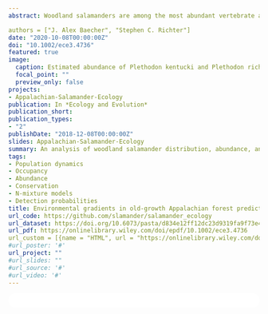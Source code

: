 ```yaml
---
abstract: Woodland salamanders are among the most abundant vertebrate animals in temperate deciduous forests of eastern North America. Because of their abundance, woodland  salamanders  are  responsible  for  the  transformation  of  nutrients  and translocation  of  energy  between  highly  disparate  levels  of  trophic  organization--detrital food webs and high order predators. However, the spatial extent of woodland salamanders’ role in the ecosystem is likely contingent upon the distribution of their  biomass throughout  the  forest.  We sought  to  determine  if  natural  environmental  gradients  influence  the  fine-scale  distribution  and  density  of  Southern Ravine Salamanders (Plethodon richmondi) and Cumberland Plateau Salamanders (P. kentucki). We addressed this objective by constructing occupancy, co-occurrence, and  abundance  models  from  temporally  replicated  surveys  within  an  old-growth forest  in  the  Cumberland  Plateau  region  of  Kentucky.  We  found  that  Plethodon richmondi had  a more restricted fine scale distribution than  P. kentucki (mean occupancy probability = 0.737) and exhibited variable density, from <250 to >1000 individuals per hectare, associated with increased soil moisture and reduced solar exposure due to slope face. While more ubiquitously distributed (𝜓 = 0.95), P. kentucki density varied from <400 to >1,000 individuals per hectare and was inversely related to increased solar exposure from  canopy disturbance and landscape convexity. Our data suggest co-occurrence patterns of P. richmondi and P. kentucki are influenced  primarily by abiotic conditions within  the  forest, and  that  populations likely  occur independently and  without  evidence of biotic  interaction.  Given  the critical role that  woodland salamanders play in the  maintenance  of forest health, regions  that  support  large  populations  of  woodland  salamanders,  such  as  those highlighted in this study mesic forest stands on north to east facing slopes with dense canopy and abundant natural cover, may provide enhanced ecosystem services and support the stability of the total forest.

authors = ["J. Alex Baecher", "Stephen C. Richter"]
date: "2020-10-08T00:00:00Z"
doi: "10.1002/ece3.4736"
featured: true
image:
  caption: Estimated abundance of Plethodon kentucki and Plethodon richmondi in Appalachian old growth forest.
  focal_point: ""
  preview_only: false
projects:
- Appalachian-Salamander-Ecology
publication: In *Ecology and Evolution*
publication_short:
publication_types:
- "2"
publishDate: "2018-12-08T00:00:00Z"
slides: Appalachian-Salamander-Ecology
summary: An analysis of woodland salamander distribution, abundance, and co-occurrence in an Appalachian old growth forest
tags:
- Population dynamics
- Occupancy
- Abundance 
- Conservation
- N-mixture models
- Detection probabilities
title: Environmental gradients in old‐growth Appalachian forest predict fine‐scale distribution, co‐occurrence, and density of woodland salamanders
url_code: https://github.com/slamander/salamander_ecology
url_dataset: https://doi.org/10.6073/pasta/d834e12ff12dc23d9319fa9f73e40306
url_pdf: https://onlinelibrary.wiley.com/doi/epdf/10.1002/ece3.4736
url_custom = [{name = "HTML", url = "https://onlinelibrary.wiley.com/doi/full/10.1002/ece3.4736"}]
#url_poster: '#'
url_project: ""
#url_slides: ""
#url_source: '#'
#url_video: '#'
---
```


<html>
  <style>
    section {
        background: white;
        color: black;
        border-radius: 1em;
        padding: 1em;
        left: 50% }
    #inner {
        display: inline-block;
        display: flex;
        align-items: center;
        justify-content: center }
  </style>
  <section>
    <div id="inner">
      <script type='text/javascript' src='https://d1bxh8uas1mnw7.cloudfront.net/assets/embed.js'></script>
        <span style="float:left"; 
          class="__dimensions_badge_embed__" 
          data-doi="10.1002/ece3.4736" 
          data-hide-zero-citations="true" 
          data-legend="always">
        </span>
      <script async src="https://badge.dimensions.ai/badge.js" charset="utf-8"></script>
        <div  style="float:right"; 
          data-link-target="_blank" 
          data-badge-details="right" 
          data-badge-type="medium-donut"
          data-doi="10.1002/ece3.4736"   
          data-condensed="true" 
          data-hide-no-mentions="true" 
          class="altmetric-embed">
        </div>
  </section>
